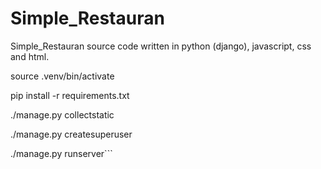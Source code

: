 # Simple_Restauran

Simple_Restauran source code written in python (django), javascript, css and html.

source .venv/bin/activate

pip install -r requirements.txt

./manage.py collectstatic

./manage.py createsuperuser

./manage.py runserver```
